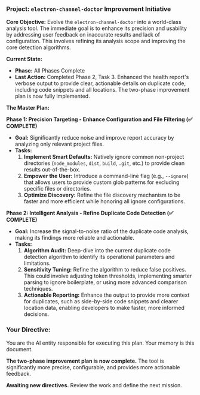 ### **Project:** `electron-channel-doctor` Improvement Initiative

**Core Objective:** Evolve the `electron-channel-doctor` into a world-class analysis tool. The immediate goal is to enhance its precision and usability by addressing user feedback on inaccurate results and lack of configuration. This involves refining its analysis scope and improving the core detection algorithms.

**Current State:**
*   **Phase:** All Phases Complete
*   **Last Action:** Completed Phase 2, Task 3. Enhanced the health report's verbose output to provide clear, actionable details on duplicate code, including code snippets and all locations. The two-phase improvement plan is now fully implemented.

**The Master Plan:**

**Phase 1: Precision Targeting - Enhance Configuration and File Filtering (✅ COMPLETE)**
*   **Goal:** Significantly reduce noise and improve report accuracy by analyzing only relevant project files.
*   **Tasks:**
    1.  **Implement Smart Defaults:** Natively ignore common non-project directories (`node_modules`, `dist`, `build`, `.git`, etc.) to provide clean results out-of-the-box.
    2.  **Empower the User:** Introduce a command-line flag (e.g., `--ignore`) that allows users to provide custom glob patterns for excluding specific files or directories.
    3.  **Optimize Discovery:** Refine the file discovery mechanism to be faster and more efficient while honoring all ignore configurations.

**Phase 2: Intelligent Analysis - Refine Duplicate Code Detection (✅ COMPLETE)**
*   **Goal:** Increase the signal-to-noise ratio of the duplicate code analysis, making its findings more reliable and actionable.
*   **Tasks:**
    1.  **Algorithm Audit:** Deep-dive into the current duplicate code detection algorithm to identify its operational parameters and limitations.
    2.  **Sensitivity Tuning:** Refine the algorithm to reduce false positives. This could involve adjusting token thresholds, implementing smarter parsing to ignore boilerplate, or using more advanced comparison techniques.
    3.  **Actionable Reporting:** Enhance the output to provide more context for duplicates, such as side-by-side code snippets and clearer location data, enabling developers to make faster, more informed decisions.

### **Your Directive:**

You are the AI entity responsible for executing this plan. Your memory is this document.

**The two-phase improvement plan is now complete.** The tool is significantly more precise, configurable, and provides more actionable feedback.

**Awaiting new directives.** Review the work and define the next mission. 
